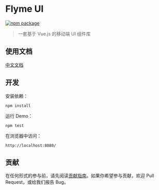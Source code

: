 # Flyme UI

[![npm package](https://img.shields.io/npm/v/flyme-ui.svg)](https://www.npmjs.org/package/flyme-ui)

> 一套基于 Vue.js 的移动端 UI 组件库

## 使用文档

[中文文档](https://fedesigner.gitbooks.io/flyme/content/doc/install.html)

## 开发

安装依赖：

```
npm install
```

运行 Demo：

```
npm test
```

在浏览器中访问：

```
http://localhost:8080/
```

## 贡献

在任何形式的参与前，请先阅读[贡献指南](CONTRIBUTING.md)。如果你希望参与贡献，欢迎 Pull Request，或给我们报告 Bug。